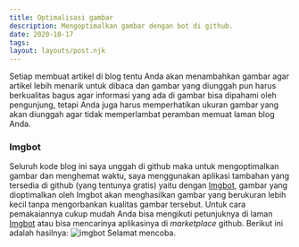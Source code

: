 ```yaml
---
title: Optimalisasi gambar
description: Mengoptimalkan gambar dengan bot di github.
date: 2020-10-17
tags:
layout: layouts/post.njk
---
```

Setiap membuat artikel di blog tentu Anda akan menambahkan gambar agar artikel lebih menarik untuk dibaca dan gambar yang diunggah pun harus berkualitas bagus agar informasi yang ada di gambar bisa dipahami oleh pengunjung, tetapi Anda juga harus memperhatikan ukuran gambar yang akan diunggah agar tidak memperlambat peramban memuat laman blog Anda.
### Imgbot
Seluruh kode blog ini saya unggah di github maka untuk mengoptimalkan gambar dan menghemat waktu, saya menggunakan aplikasi tambahan yang tersedia di github (yang tentunya gratis) yaitu dengan [Imgbot](https://github.com/marketplace/imgbot), gambar yang dioptimalkan oleh Imgbot akan menghasilkan gambar yang berukuran lebih kecil tanpa mengorbankan kualitas gambar tersebut.
Untuk cara pemakaiannya cukup mudah Anda bisa mengikuti petunjuknya di laman [Imgbot](https://imgbot.net/) atau bisa mencarinya aplikasinya di *marketplace* github.
Berikut ini adalah hasilnya:
![imgbot](/img/imgbothasil.jpg)
Selamat mencoba.
